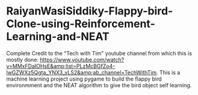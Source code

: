 # RaiyanWasiSiddiky-Flappy-bird-Clone-using-Reinforcement-Learning-and-NEAT
Complete Credit to the "Tech with Tim" youtube channel from which this is mostly done: https://www.youtube.com/watch?v=MMxFDaIOHsE&amp;list=PLzMcBGfZo4-lwGZWXz5Qgta_YNX3_vLS2&amp;ab_channel=TechWithTim.  This is a machine learning project using pygame to build the flappy bird environmment and the NEAT algorithm to give the bird object self learning.
